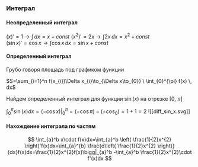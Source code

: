 ### Интеграл
#### Неопределенный интеграл
$(x)'=1 \to \int  \, dx=x+const$
$(x^{2})'=2x \to \int 2x \, dx=x^{2}+const$  
$(\sin x)'=\cos x\to \int \cos x \, dx=\sin x+const$
#### Определенный интеграл

Грубо говоря площадь под графиком функции

$S=\sum_{i=1}^n f(x_{i})\Delta x_{i}\to_{\Delta x\to_{0}} \ \int_{0}^{\pi} f(x) \, dx$

Найдем определенный интеграл для функции $\sin(x)$ на отрезке $[0, \ \pi]$

$\int_{0}^\pi \sin(x)dx=(-\cos x)\bigg|_{0}^{\pi}=(-\cos \pi)-(-\cos_{0})=1+1=2$
![[diff_sin_x.svg]]
#### Нахождение интеграла по частям

$$
\int_{a}^b x\cdot f(x)dx=\int_{a}^b \left( \frac{1}{2}x^{2} \right)'f(x)dx=\int_{a}^{b} \frac{d\left( \frac{1}{2}x^{2} \right)}{dx}f(x)dx=\frac{1}{2}x^{2}f(x)\bigg|_{a}^b -\int_{a}^b \frac{1}{2}x^{2}\cdot f'(x)dx
$$